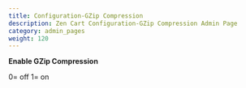 ```yaml
---
title: Configuration-GZip Compression
description: Zen Cart Configuration-GZip Compression Admin Page 
category: admin_pages
weight: 120
---
```


<b>Enable GZip Compression</b>

<div class='indent'>0= off 1= on</div>


